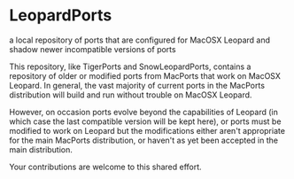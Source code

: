 # LeopardPorts
a local repository of ports that are configured for MacOSX Leopard and shadow newer incompatible versions of ports

This repository, like TigerPorts and SnowLeopardPorts, contains a repository of older or modified ports from MacPorts that work on MacOSX Leopard. In general, the vast majority of current ports in the MacPorts distribution will build and run without trouble on MacOSX Leopard. 

However, on occasion ports evolve beyond the capabilities of Leopard (in which case the last compatible version will be kept here), or ports must be modified to work on Leopard but the modifications either aren't appropriate for the main MacPorts distribution, or haven't as yet been accepted in the main distribution.

Your contributions are welcome to this shared effort.
